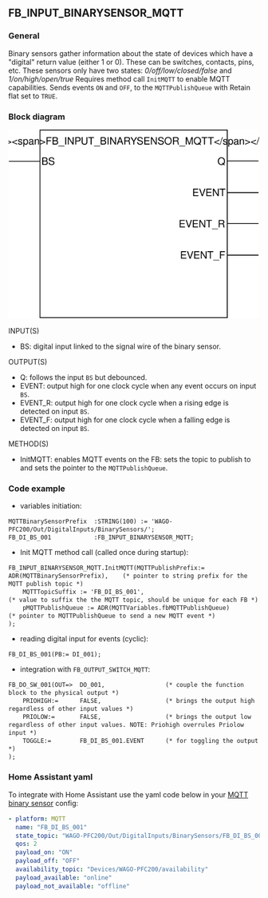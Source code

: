 ## FB_INPUT_BINARYSENSOR_MQTT

### __General__
Binary sensors gather information about the state of devices which have a "digital" return value (either 1 or 0). These can be switches, contacts, pins, etc. These sensors only have two states: *0/off/low/closed/false* and *1/on/high/open/true*
Requires method call `InitMQTT` to enable MQTT capabilities.
Sends events `ON` and `OFF`, to the `MQTTPublishQueue` with Retain flat set to `TRUE`.

### __Block diagram__

![FB_INPUT_BINARYSENSOR_MQTT](../_img/FB_INPUT_BINARYSENSOR_MQTT.svg)

INPUT(S)
- BS: digital input linked to the signal wire of the binary sensor.

OUTPUT(S)
- Q: follows the input `BS` but debounced.
- EVENT: output high for one clock cycle when any event occurs on input `BS`.
- EVENT_R: output high for one clock cycle when a rising edge is detected on input `BS`.
- EVENT_F: output high for one clock cycle when a falling edge is detected on input `BS`.

METHOD(S)
- InitMQTT: enables MQTT events on the FB: sets the topic to publish to and sets the pointer to the `MQTTPublishQueue`.

### __Code example__

- variables initiation:
```
MQTTBinarySensorPrefix  :STRING(100) := 'WAGO-PFC200/Out/DigitalInputs/BinarySensors/';
FB_DI_BS_001            :FB_INPUT_BINARYSENSOR_MQTT;
```

- Init MQTT method call (called once during startup):
```
FB_INPUT_BINARYSENSOR_MQTT.InitMQTT(MQTTPublishPrefix:= ADR(MQTTBinarySensorPrefix),    (* pointer to string prefix for the MQTT publish topic *)
    MQTTTopicSuffix := 'FB_DI_BS_001',                                  (* value to suffix the the MQTT topic, should be unique for each FB *)
    pMQTTPublishQueue := ADR(MQTTVariables.fbMQTTPublishQueue)          (* pointer to MQTTPublishQueue to send a new MQTT event *)
);
```

- reading digital input for events (cyclic):
```
FB_DI_BS_001(PB:= DI_001);
```

- integration with `FB_OUTPUT_SWITCH_MQTT`:
```
FB_DO_SW_001(OUT=>  DO_001,                 (* couple the function block to the physical output *)
    PRIOHIGH:=      FALSE,                  (* brings the output high regardless of other input values *)
    PRIOLOW:=       FALSE,                  (* brings the output low regardless of other input values. NOTE: Priohigh overrules Priolow input *)
    TOGGLE:=        FB_DI_BS_001.EVENT      (* for toggling the output *)	
);
```

### __Home Assistant yaml__
To integrate with Home Assistant use the yaml code below in your [MQTT binary sensor](https://www.home-assistant.io/components/binary_sensor.mqtt/) config:

```yaml
- platform: MQTT
  name: "FB_DI_BS_001"
  state_topic: "WAGO-PFC200/Out/DigitalInputs/BinarySensors/FB_DI_BS_001"
  qos: 2  
  payload_on: "ON"
  payload_off: "OFF"
  availability_topic: "Devices/WAGO-PFC200/availability"
  payload_available: "online"
  payload_not_available: "offline"
```